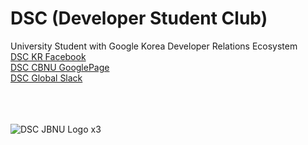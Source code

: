 # DSC (Developer Student Club)
University Student with Google Korea Developer Relations Ecosystem
<br>[DSC KR Facebook](https://www.facebook.com/groups/2210738235883893/)
<br>[DSC CBNU GooglePage]()
<br>[DSC Global Slack]()
<br><br><br><br>



![DSC JBNU Logo x3](https://user-images.githubusercontent.com/43804152/65840098-d857e200-e314-11e9-8612-af561f80f803.png)
